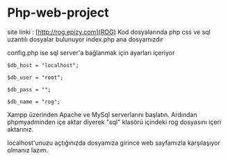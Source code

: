 ﻿# Php-web-project 
site linki : [http://rog.epizy.com](ROG)
Kod dosyalarında php css ve sql uzantılı dosyalar bulunuyor
index.php ana dosyamızdır

config.php ise sql server'a bağlanmak için ayarları içeriyor

    $db_host = "localhost";

    $db_user = "root";

    $db_pass = "";

    $db_name = "rog";

Xampp üzerinden Apache ve MySql serverlarını başlatın.
Ardından phpmyadminden içe aktar diyerek "sql" klasörü içindeki rog dosyasını içeri aktarınız.

localhost'unuzu açtığınızda dosyamıza girince web sayfamızla karşılaşıyor olmanız lazım.

 

